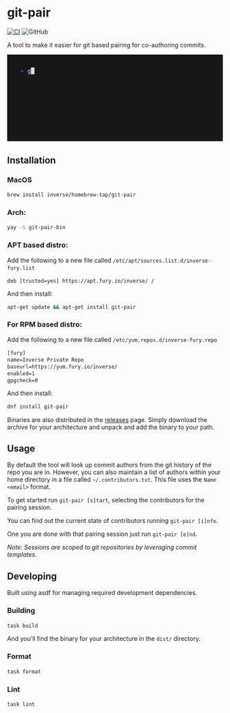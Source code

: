 # git-pair

[![CI](https://github.com/inverse/git-pair/actions/workflows/ci.yml/badge.svg)](https://github.com/inverse/git-pair/actions/workflows/ci.yml)
![GitHub](https://img.shields.io/github/license/inverse/git-pair)

A tool to make it easier for git based pairing for co-authoring commits.

![Demo](./resources/demo.gif)

## Installation

### MacOS
```bash
brew install inverse/homebrew-tap/git-pair
```

### Arch: 
```bash
yay -S git-pair-bin
```

###  APT based distro:

Add the following to a new file called `/etc/apt/sources.list.d/inverse-fury.list`

 ```
 deb [trusted=yes] https://apt.fury.io/inverse/ /
```

And then install:

```bash
apt-get update && apt-get install git-pair
```

### For RPM based distro: 

Add the following to a new file called `/etc/yum.repos.d/inverse-fury.repo`

```
[fury]
name=Inverse Private Repo
baseurl=https://yum.fury.io/inverse/
enabled=1
gpgcheck=0
```

And then install:

```bash
dnf install git-pair
```

Binaries are also distributed in the [releases](https://github.com/inverse/git-pair/releases) page. Simply download the archive for your architecture and unpack and add the binary to your path.

## Usage

By default the tool will look up commit authors from the git history of the repo you are in. However, you can also maintain a list of authors within your home
directory in a file called `~/.contributors.txt`. This file uses the `Name <email>` format.

To get started run `git-pair [s]tart`, selecting the contributors for the pairing session. 

You can find out the current state of contributors running `git-pair [i]nfo`.

One you are done with that pairing session just run `git-pair [e]nd`. 

_Note: Sessions are scoped to git repositories by leveraging commit templates._

## Developing 

Built using asdf for managing required development dependencies.

### Building

```bash
task build
```

And you'll find the binary for your architecture in the `dist/` directory.

### Format

```bash
task format
```

### Lint

```bash
task lint
```
